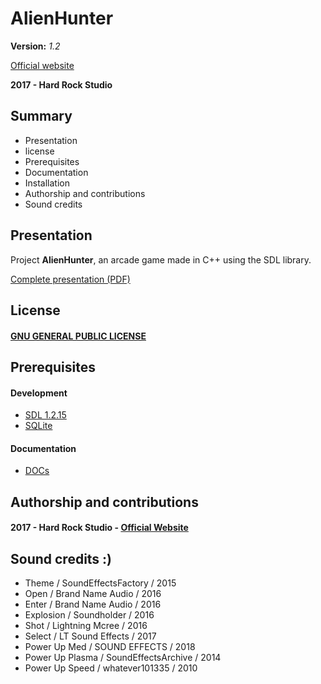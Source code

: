# AlienHunter
__Version:__ _1.2_

[Official website](https://drive.google.com/open?id=1d7JEpMx4wOuv8DHfB9keb8MvhcNU2gsK)

__2017 - Hard Rock Studio__

## Summary
* Presentation
* license
* Prerequisites
* Documentation
* Installation
* Authorship and contributions
* Sound credits

## Presentation
Project __AlienHunter__, an arcade game made in C++ using the SDL library.

[Complete presentation (PDF)](https://drive.google.com/open?id=10zD6LBiUUX7oDZ-isjOPX65HvNdgtuop)

## License
#### [GNU GENERAL PUBLIC LICENSE](https://drive.google.com/open?id=11ZTUlB6qpoKk_XgD6_dtKntQOfCsuQj8)

## Prerequisites
#### Development
* [SDL 1.2.15](https://www.libsdl.org/)
* [SQLite](https://www.sqlite.org/index.html)

#### Documentation
* [DOCs](https://drive.google.com/open?id=1d7JEpMx4wOuv8DHfB9keb8MvhcNU2gsK)

## Authorship and contributions
#### 2017 - Hard Rock Studio - [Official Website](https://hardrockstudio.github.io/HardRockStudio-Website/)

## Sound credits :)
* Theme / SoundEffectsFactory / 2015
* Open / Brand Name Audio / 2016
* Enter / Brand Name Audio / 2016
* Explosion / Soundholder / 2016
* Shot / Lightning Mcree / 2016
* Select / LT Sound Effects / 2017
* Power Up Med / SOUND EFFECTS / 2018
* Power Up Plasma / SoundEffectsArchive / 2014
* Power Up Speed / whatever101335 / 2010
